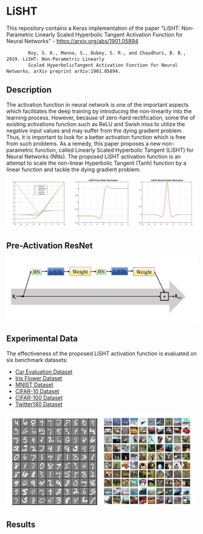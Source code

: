 # LiSHT
This repository contains a Keras implementation of the paper "LiSHT: Non-Parametric Linearly Scaled Hyperbolic Tangent Activation Function for Neural Networks" - https://arxiv.org/abs/1901.05894

            Roy, S. K., Manna, S., Dubey, S. R., and Chaudhuri, B. B., 2019. LiSHT: Non-Parametric Linearly 
            Scaled HyperbolicTangent Activation Function for Neural Networks. arXiv preprint arXiv:1901.05894.
            
            
## Description
The  activation function in neural network is one of the important aspects which facilitates the deep training by introducing the non-linearity into the learning process. However, because of zero-hard rectification, some the of existing activations function  such as ReLU and Swish miss to utilize the negative input values and may suffer from the dying gradient problem. Thus, it is important to look for a better activation function which is free from such problems. As a remedy, this paper proposes a new non-parametric function, called Linearly Scaled Hyperbolic Tangent (LiSHT) for Neural Networks (NNs). The proposed LiSHT activation  function is an attempt to scale the non-linear Hyperbolic Tangent (Tanh) function by a linear function and tackle the dying gradient problem.

<img src="assets/Activations.png"/>

## Pre-Activation ResNet

<img src="assets/Pre-resnet.png"/>

## Experimental Data
 
 The effectiveness of the proposed LiSHT activation function is evaluated on six benchmark datasets:
 
 - [Car Evaluation Dataset](https://archive.ics.uci.edu/ml/datasets/car+evaluation)
 - [Iris Flower Dataset](https://archive.ics.uci.edu/ml/datasets/iris)
 - [MNIST Dataset](http://yann.lecun.com/exdb/mnist/)
 - [CIFAR-10 Dataset](https://www.cs.toronto.edu/~kriz/cifar.html)
 - [CIFAR-100 Dataset](https://www.cs.toronto.edu/~kriz/cifar.html)
 - [Twitter140 Dataset](https://www.kaggle.com/kazanova/sentiment140)
 
 <img src="assets/data.png"/>

## Results
